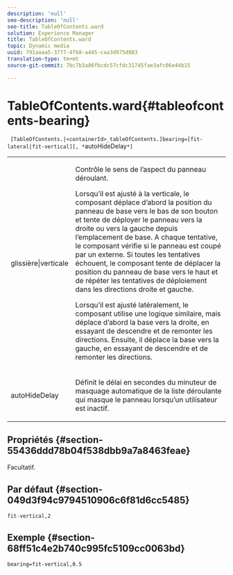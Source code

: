 ```yaml
---
description: 'null'
seo-description: 'null'
seo-title: TableOfContents.ward
solution: Experience Manager
title: TableOfContents.ward
topic: Dynamic media
uuid: 791aaaa5-3777-4f68-a445-caa3d975d883
translation-type: tm+mt
source-git-commit: 7bc7b3a86fbcdc57cfdc31745fae3afc06e44b15

---
```



# TableOfContents.ward{#tableofcontents-bearing}

` [TableOfContents.|<containerId>_tableOfContents.]bearing=[fit-lateral|fit-vertical][, *`autoHideDelay`*]`

<table id="table_5151E6EA076C4AAD8D952A09E1F17C44"> 
 <tbody> 
  <tr> 
   <td> <p> <span class="codeph"> glissière|verticale</span> </p> </td> 
   <td> <p> Contrôle le sens de l’aspect du panneau déroulant. </p> <p>Lorsqu’il est <span class="codeph"> ajusté à la verticale</span>, le composant déplace d’abord la position du panneau de base vers le bas de son bouton et tente de déployer le panneau vers la droite ou vers la gauche depuis l’emplacement de base. A chaque tentative, le composant vérifie si le panneau est coupé par un  externe. Si toutes les tentatives échouent, le composant tente de déplacer la position du panneau de base vers le haut et de répéter les tentatives de déploiement dans les directions droite et gauche. </p> <p>Lorsqu’il est <span class="codeph"> ajusté latéralement</span>, le composant utilise une logique similaire, mais déplace d’abord la base vers la droite, en essayant de descendre et de remonter les directions. Ensuite, il déplace la base vers la gauche, en essayant de descendre et de remonter les directions. </p> </td> 
  </tr> 
  <tr> 
   <td> <p> <span class="codeph"><span class="varname"> autoHideDelay</span></span> </p> </td> 
   <td> <p> Définit le délai en secondes du minuteur de masquage automatique de la liste déroulante qui masque le panneau lorsqu’un utilisateur est inactif. </p> </td> 
  </tr> 
 </tbody> 
</table>

## Propriétés {#section-55436ddd78b04f538dbb9a7a8463feae}

Facultatif.

## Par défaut {#section-049d3f94c9794510906c6f81d6cc5485}

`fit-vertical,2`

## Exemple {#section-68ff51c4e2b740c995fc5109cc0063bd}

`bearing=fit-vertical,0.5`
